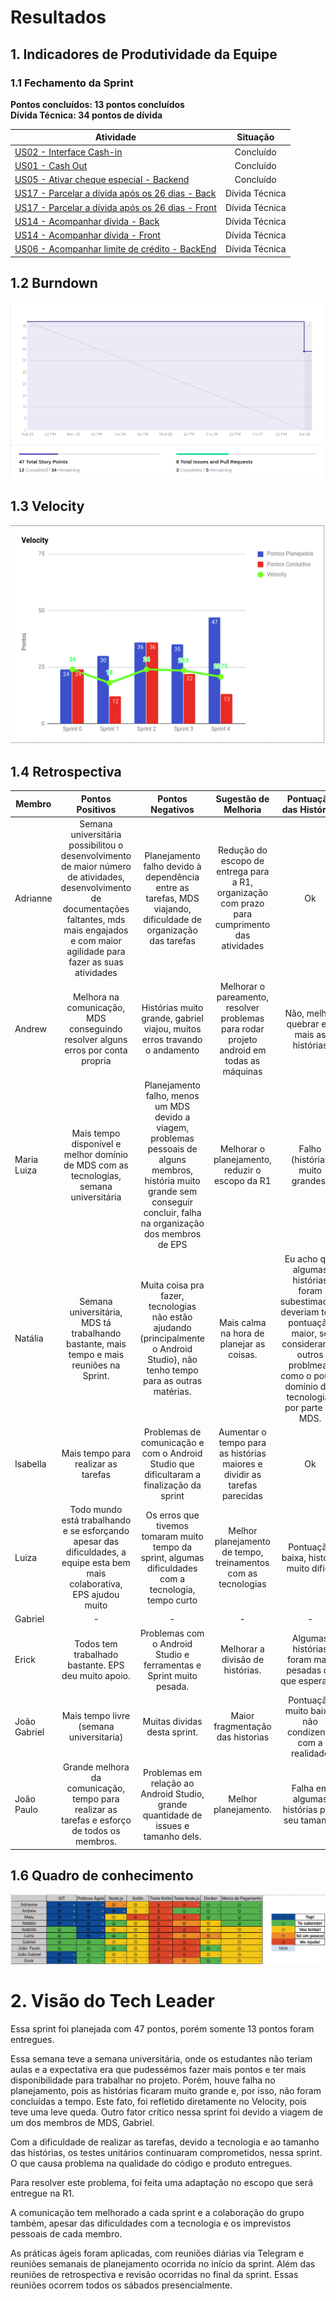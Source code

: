 # Resultados 

## 1. Indicadores de Produtividade da Equipe

### 1.1 Fechamento da Sprint 

**Pontos concluídos: 13 pontos concluídos**
<br>
**Dívida Técnica: 34 pontos de dívida**

| Atividade | Situação |
| --------  | :----:   |
|[US02 - Interface Cash-in](https://github.com/fga-eps-mds/2019.2-Grupo2/issues/40) | Concluído | 
| [US01 - Cash Out](https://github.com/fga-eps-mds/2019.2-Grupo2/issues/41)| Concluído | 
| [US05 - Ativar cheque especial - Backend](https://github.com/fga-eps-mds/2019.2-Grupo2/issues/42)| Concluído | 
| [US17 - Parcelar a dívida após os 26 dias - Back](https://github.com/fga-eps-mds/2019.2-Grupo2/issues/43) | Dívida Técnica | 
|[US17 - Parcelar a dívida após os 26 dias - Front](https://github.com/fga-eps-mds/2019.2-Grupo2/issues/44) | Dívida Técnica | 
| [US14 - Acompanhar dívida - Back](https://github.com/fga-eps-mds/2019.2-Grupo2/issues/45) | Dívida Técnica | 
|[US14 - Acompanhar dívida - Front](https://github.com/fga-eps-mds/2019.2-Grupo2/issues/46) | Dívida Técnica  | 
| [US06 - Acompanhar limite de crédito - BackEnd](https://github.com/fga-eps-mds/2019.2-Grupo2/issues/33) | Dívida Técnica | 


## 1.2 Burndown
![](../../images/metrics_agile/burndown_sprint4.png)

## 1.3 Velocity   
![](../../images/metrics_agile/velocity_sprint4.png)


## 1.4 Retrospectiva 
| Membro | Pontos Positivos | Pontos Negativos | Sugestão de Melhoria | Pontuação das Histórias |
| --------  | :----:   | :----:   | :----:   | :----:   |
| Adrianne | Semana universitária possibilitou o desenvolvimento de maior número  de atividades, desenvolvimento de documentações faltantes, mds mais engajados e com maior agilidade para fazer as suas atividades | Planejamento falho devido à dependência entre as tarefas, MDS viajando, dificuldade de organização das tarefas | Redução do escopo de entrega para a R1, organização com prazo para cumprimento das atividades | Ok |
| Andrew | Melhora na comunicação, MDS conseguindo resolver alguns erros por conta propria | Histórias muito grande, gabriel viajou, muitos erros travando o andamento | Melhorar o pareamento, resolver problemas para rodar projeto android em todas as máquinas | Não, melhor quebrar em mais as histórias  |
| Maria Luiza | Mais tempo disponível e melhor domínio de MDS com as tecnologias, semana universitária | Planejamento falho, menos um MDS devido a viagem, problemas pessoais de alguns membros, história muito grande sem conseguir concluir, falha na organização dos membros de EPS | Melhorar o planejamento, reduzir o escopo da R1 | Falho (histórias muito grandes) |
| Natália | Semana universitária, MDS tá trabalhando bastante, mais tempo e mais reuniões na Sprint. | Muita coisa pra fazer, tecnologias não estão ajudando (principalmente o Android Studio), não tenho tempo para as outras matérias. | Mais calma na hora de planejar as coisas. | Eu acho que algumas histórias foram subestimadas, deveriam ter a pontuação maior, se considerando outros problmeas como o pouco domínio das tecnologias por parte de MDS. |
| Isabella | Mais tempo para realizar as tarefas | Problemas de comunicação e com o Android Studio que dificultaram a finalização da sprint  |Aumentar o tempo para as histórias maiores e dividir as tarefas parecidas |Ok |
| Luiza |Todo mundo está trabalhando e se esforçando apesar das dificuldades, a equipe esta bem mais colaborativa, EPS ajudou muito| Os erros que tivemos tomaram muito tempo da sprint, algumas dificuldades com a tecnologia, tempo curto| Melhor planejamento de tempo, treinamentos com as tecnologias | Pontuação baixa, história muito dificil|
| Gabriel | -| - | - | - | - |
| Erick | Todos tem trabalhado bastante. EPS deu muito apoio.| Problemas com o Android Studio e ferramentas e Sprint muito pesada.| Melhorar a divisão de histórias. | Algumas histórias foram mais pesadas do que esperado. |
| João Gabriel |Mais tempo livre (semana universitaria) | Muitas dividas desta sprint. | Maior fragmentação das historias | Pontuação muito baixa, não condizente com a realidade|
| João Paulo | Grande melhora da comunicação, tempo para realizar as tarefas e esforço de todos os membros. | Problemas em relação ao Android Studio, grande quantidade de issues e tamanho dels. | Melhor planejamento. | Falha em algumas histórias pelo seu tamanho |



## 1.6 Quadro de conhecimento
![](../../images/metrics_agile/quadro_conhecimento_sprint4.png)


# 2. Visão do Tech Leader
Essa sprint foi planejada com 47 pontos, porém somente 13 pontos foram entregues. 

Essa semana teve a semana universitária, onde os estudantes não teriam aulas e a expectativa era que pudessémos fazer mais pontos e ter mais disponibilidade para trabalhar no projeto. Porém, houve falha no planejamento, pois as histórias ficaram muito grande e, por isso, não foram concluídas a tempo. Este fato, foi refletido diretamente no Velocity, pois teve uma leve queda. Outro fator crítico nessa sprint foi devido a viagem de um dos membros de MDS, Gabriel.  

Com a dificuldade de realizar as tarefas, devido a tecnologia e ao tamanho das histórias, os testes unitários continuaram comprometidos, nessa sprint. O que causa problema na qualidade do código e produto entregues.

Para resolver este problema, foi feita uma adaptação no escopo que será entregue na R1.

A comunicação tem melhorado a cada sprint e a colaboração do grupo também, apesar das dificuldades com a tecnologia e os imprevistos pessoais de cada membro. 

As práticas ágeis foram aplicadas, com reuniões diárias via Telegram e reuniões semanais de planejamento ocorrida no início da sprint. Além das reuniões de retrospectiva e revisão ocorridas no final da sprint. Essas reuniões ocorrem todos os sábados presencialmente.